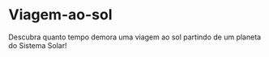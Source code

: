 # Viagem-ao-sol
Descubra quanto tempo demora uma viagem ao sol partindo de um planeta do Sistema Solar!

